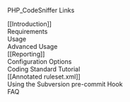 PHP_CodeSniffer Links

[[Introduction]]  
Requirements  
Usage  
Advanced Usage  
[[Reporting]]  
Configuration Options  
Coding Standard Tutorial  
[[Annotated ruleset.xml]]  
Using the Subversion pre-commit Hook  
FAQ  